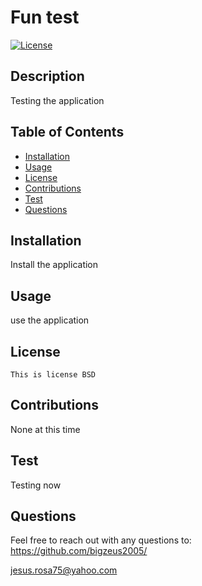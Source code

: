# Fun test 

  [![License](https://img.shields.io/badge/License-BSD-blue.svg)](https://opensource.org/licenses/BSD-3-Clause)

  ## Description

  Testing the application

  ## Table of Contents

  * [Installation](#installation)
  * [Usage](#usage)
  * [License](#license)
  * [Contributions](#contributions)
  * [Test](#test)
  * [Questions](#questions)
   
  ## Installation

  Install the application

  ## Usage
  
  use the application

  ## License
    This is license BSD

  ## Contributions

  None at this time

  ## Test

  Testing now

  ## Questions

  Feel free to reach out with any questions to:
  https://github.com/bigzeus2005/
  
  jesus.rosa75@yahoo.com
